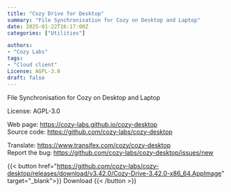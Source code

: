 ```yaml
---
title: "Cozy Drive for Desktop"
summary: "File Synchronisation for Cozy on Desktop and Laptop"
date: 2025-01-22T16:17:00Z
categories: ["Utilities"]

authors:
- "Cozy Labs"
tags:
- "Cloud client"
License: AGPL-3.0
draft: false
---
```


File Synchronisation for Cozy on Desktop and Laptop

License: AGPL-3.0

Web page: <https://cozy-labs.github.io/cozy-desktop>  
Source code: <https://github.com/cozy-labs/cozy-desktop>

Translate: <https://www.transifex.com/cozy/cozy-desktop>  
Report the bug: <https://github.com/cozy-labs/cozy-desktop/issues/new>  

{{< button href="https://github.com/cozy-labs/cozy-desktop/releases/download/v3.42.0/Cozy-Drive-3.42.0-x86_64.AppImage" target="_blank">}}
Download
{{< /button >}}
